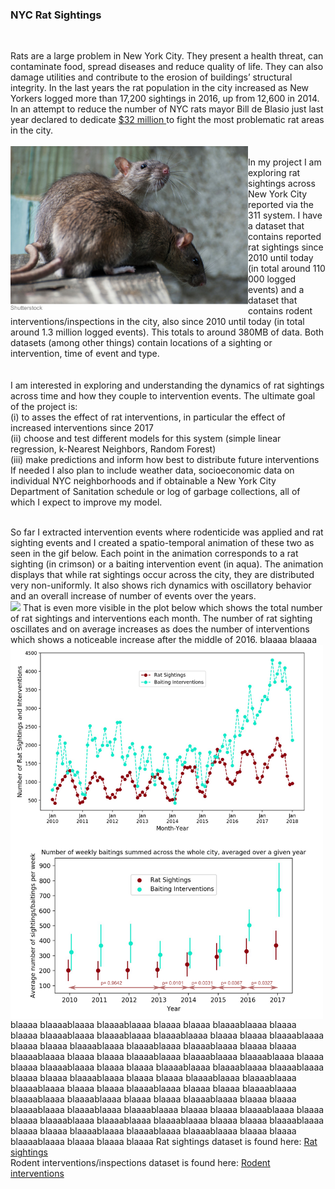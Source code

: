 <H3>NYC Rat Sightings </H3>
<br>

Rats are a large problem in New York City. They present a health threat, can contaminate food, spread diseases and reduce quality of life. They can also damage utilities and contribute to the erosion of buildings’ structural integrity. In the last years the rat population in the city increased as New Yorkers logged more than 17,200 sightings in 2016, up from 12,600 in 2014. In an attempt to reduce the number of NYC rats mayor Bill de Blasio just last year declared to dedicate <a href="https://www.nytimes.com/2017/07/12/nyregion/new-york-city-rat-problem.html">$32 million </a> to fight the most problematic rat areas in the city. <br>
<br>
<img src='imgs/shutterstock_rats.jpg' align="left" width=380><br>
In my project I am exploring rat sightings across New York City reported via the 311 system. I have a dataset that contains reported rat sightings since 2010 until today (in total around 110 000 logged events) and a dataset that contains rodent interventions/inspections in the city, also since 2010 until today (in total around 1.3 million logged events). This totals to around 380MB of data. Both datasets (among other things) contain locations of a sighting or intervention, time of event and type. <br><br><br>
I am interested in exploring and understanding the dynamics of rat sightings across time and how they couple to intervention events. The ultimate goal of the project is:<br>
(i) to asses the effect of rat interventions, in particular the effect of increased interventions since 2017<br>
(ii) choose and test different models for this system (simple linear regression, k-Nearest Neighbors, Random Forest) <br>
(iii) make predictions and inform how best to distribute future interventions<br>
If needed I also plan to include weather data, socioeconomic data on individual NYC neighborhoods and if obtainable a New York City Department of Sanitation schedule or log of garbage collections, all of which I expect to improve my model.
<br><br>
<div>
So far I extracted intervention events where rodenticide was applied and rat sighting events and I created a spatio-temporal animation of these two as seen in the gif below. Each point in the animation corresponds to a rat sighting (in crimson) or a baiting intervention event (in aqua). The animation displays that while rat sightings occur across the city, they are distributed very non-uniformly. It also shows rich dynamics with oscillatory behavior and an overall increase of number of events over the years.
</div>
<img src='imgs/animation_small.gif'  width=700>
That is even more visible in the plot below which shows the total number of rat sightings and interventions each month. The number of rat sighting oscillates and on average increases as does the number of interventions which shows a noticeable increase after the middle of 2016. blaaaa blaaaa 
<img src='imgs/SightingsBaitingsByYear_final.jpg' align="left" width=500>
blaaaa blaaaablaaaa blaaaablaaaa blaaaa blaaaa blaaaablaaaa blaaaa blaaaa blaaaablaaaa blaaaablaaaa blaaaablaaaa blaaaa blaaaa blaaaablaaaa blaaaa blaaaa blaaaablaaaa blaaaablaaaa blaaaablaaaa blaaaa blaaaa blaaaablaaaa blaaaa blaaaa blaaaablaaaa blaaaablaaaa blaaaablaaaa blaaaa blaaaa blaaaablaaaa blaaaa blaaaa blaaaablaaaa blaaaablaaaa blaaaablaaaa blaaaa blaaaa blaaaablaaaa blaaaa blaaaa blaaaablaaaa blaaaablaaaa blaaaablaaaa blaaaa blaaaa blaaaablaaaa blaaaa blaaaa blaaaablaaaa blaaaablaaaa blaaaablaaaa blaaaa blaaaa blaaaablaaaa blaaaa blaaaa blaaaablaaaa blaaaablaaaa blaaaablaaaa blaaaa blaaaa blaaaablaaaa blaaaa blaaaa blaaaablaaaa blaaaablaaaa blaaaablaaaa blaaaa blaaaa blaaaablaaaa blaaaa blaaaa blaaaablaaaa blaaaablaaaa blaaaablaaaa blaaaa blaaaa blaaaablaaaa blaaaa blaaaa blaaaa
Rat sightings dataset is found here: <a href="https://nycopendata.socrata.com/Social-Services/Rat-Sightings/3q43-55fe/data">Rat sightings</a> 
<br>
Rodent interventions/inspections dataset is found here: <a href="https://data.cityofnewyork.us/Health/Rodent-Inspection/p937-wjvj">Rodent interventions</a> 

